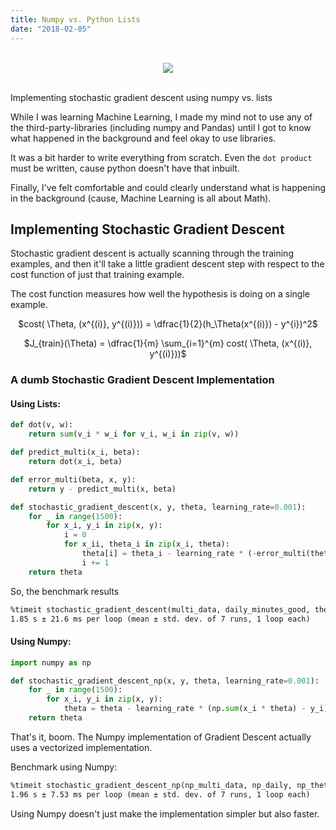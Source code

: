 ```yaml
---
title: Numpy vs. Python Lists
date: "2018-02-05"
---
```


<div align="center">
    <br />
  <img src="https://www.dropbox.com/s/dxtooh0s29f0v8u/numpy-python.png?raw=1"><br><br>
</div>

Implementing stochastic gradient descent using numpy vs. lists

While I was learning Machine Learning, I made my mind not to use any of the third-party-libraries (including numpy and Pandas) until I got to know what  happened in the background and feel okay to use libraries.

It was a bit harder to write everything from scratch. Even the `dot product` must be written, cause python doesn't have that inbuilt.

Finally, I've felt comfortable and could clearly understand what is happening in the background (cause, Machine Learning is all about Math).

## Implementing Stochastic Gradient Descent

Stochastic gradient descent is actually scanning through the training examples, and then it'll take a little gradient descent step with respect to the cost function of just that training example.

The cost function measures how well the hypothesis is doing on a single example. 


<div align="center">

$cost( \Theta, (x^{(i)}, y^{(i)})) = \dfrac{1}{2}(h_\Theta(x^{(i)}) - y^{i})^2$

$J_{train}(\Theta)  = \dfrac{1}{m} \sum_{i=1}^{m} cost( \Theta, (x^{(i)}, y^{(i)}))$

</div>

### A dumb Stochastic Gradient Descent Implementation

#### Using Lists:

```python
def dot(v, w):
    return sum(v_i * w_i for v_i, w_i in zip(v, w))

def predict_multi(x_i, beta):
    return dot(x_i, beta)

def error_multi(beta, x, y):
    return y - predict_multi(x, beta)

def stochastic_gradient_descent(x, y, theta, learning_rate=0.001):
    for _ in range(1500):
        for x_i, y_i in zip(x, y):
            i = 0
            for x_ii, theta_i in zip(x_i, theta):
                theta[i] = theta_i - learning_rate * (-error_multi(theta, x_i, y_i)) * x_ii
                i += 1
    return theta
```

So, the benchmark results

```md
%timeit stochastic_gradient_descent(multi_data, daily_minutes_good, theta)
1.85 s ± 21.6 ms per loop (mean ± std. dev. of 7 runs, 1 loop each)
```


#### Using Numpy:
```python
import numpy as np

def stochastic_gradient_descent_np(x, y, theta, learning_rate=0.001):
    for _ in range(1500):
        for x_i, y_i in zip(x, y):
            theta = theta - learning_rate * (np.sum(x_i * theta) - y_i) * x_i
    return theta
```

That's it, boom. The Numpy implementation of Gradient Descent actually uses a vectorized implementation.

Benchmark using Numpy:

```md
%timeit stochastic_gradient_descent_np(np_multi_data, np_daily, np_theta)
1.96 s ± 7.53 ms per loop (mean ± std. dev. of 7 runs, 1 loop each)
```

Using Numpy doesn't just make the implementation simpler but also faster.